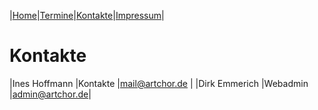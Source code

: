 |[Home](index.md)|[Termine](Termine.md)|[Kontakte](kontakte.md)|[Impressum](impressum.md)|

# Kontakte
|Ines Hoffmann |Kontakte |mail@artchor.de |
|Dirk Emmerich |Webadmin |admin@artchor.de|
